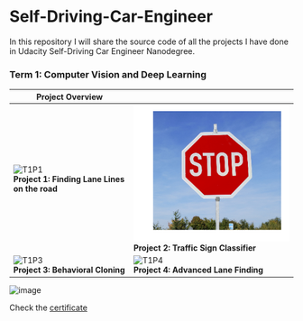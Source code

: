 # Self-Driving-Car-Engineer

In this repository I will share the source code of all the projects I have done in Udacity Self-Driving Car Engineer Nanodegree.

### Term 1: Computer Vision and Deep Learning

| Project Overview | |
| --- | --- |
|![T1P1](./src/white_giphy.gif)<br>**Project 1: Finding Lane Lines on the road** |![T1P2](./src/stop_sign.png)<br>**Project 2: Traffic Sign Classifier**|
|![T1P3](./src/behavioral_cloning.gif)<br>**Project 3: Behavioral Cloning**<br> | ![T1P4](./src/adv_lane_lines.gif)<br>**Project 4: Advanced Lane Finding**<br>|



![image](https://user-images.githubusercontent.com/56880104/127804091-08edf164-ce63-4ad3-a75f-53ce21ad49c4.png)

Check the [certificate](https://confirm.udacity.com/V3AZPEGW)


